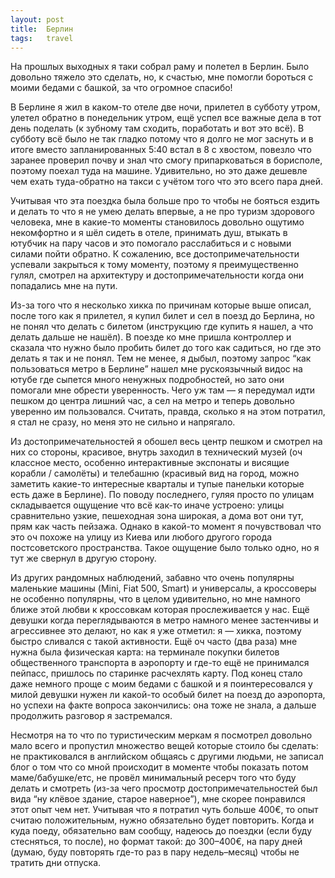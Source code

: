 ```yaml
---
layout: post
title:  Берлин
tags:   travel
---
```


На прошлых выходных я таки собрал раму и полетел в Берлин. Было довольно тяжело это сделать, но, к счастью, мне помогли бороться с моими бедами с башкой, за что огромное спасибо!

В Берлине я жил в каком-то отеле две ночи, прилетел в субботу утром, улетел обратно в понедельник утром, ещё успел все важные дела в тот день поделать (к зубному там сходить, поработать и вот это всё). В субботу всё было не так гладко потому что я долго не мог заснуть и в итоге вместо запланированных 5:40 встал в 8 с хвостом, повезло что заранее проверил почву и знал что смогу припарковаться в борисполе, поэтому поехал туда на машине. Удивительно, но это даже дешевле чем ехать туда-обратно на такси с учётом того что это всего пара дней.

Учитывая что эта поездка была больше про то чтобы не бояться ездить и делать то что я не умею делать впервые, а не про туризм здорового человека, мне в какие-то моменты становилось довольно ощутимо некомфортно и я шёл сидеть в отеле, принимать душ, втыкать в ютубчик на пару часов и это помогало расслабиться и с новыми силами пойти обратно. К сожалению, все достопримечательности успевали закрыться к тому моменту, поэтому я преимущественно гулял, смотрел на архитектуру и достопримечательности когда они попадались мне на пути.

Из-за того что я несколько хикка по причинам которые выше описал, после того как я прилетел, я купил билет и сел в поезд до Берлина, но не понял что делать с билетом (инструкцию где купить я нашел, а что делать дальше не нашёл). В поезде ко мне пришла контроллер и сказала что нужно было пробить билет до того как садиться, но где это делать я так и не понял. Тем не менее, я дыбыл, поэтому запрос “как пользоваться метро в Берлине” нашел мне рускоязычный видос на ютубе где сыпется много ненужных подробностей, но зато они помогали мне обрести уверенность. Чего уж там — я передумал идти пешком до центра лишний час, а сел на метро и теперь довольно уверенно им пользовался. Считать, правда, сколько я на этом потратил, я стал не сразу, но меня это не сильно и напрягало.

Из достопримечательностей я обошел весь центр пешком и смотрел на них со стороны, красивое, внутрь заходил в технический музей (оч классное место, особенно интерактивные экспонаты и висящие корабли / самолёты) и телебашню (красивый вид на город, можно заметить какие-то интересные кварталы и тупые панельки которые есть даже в Берлине). По поводу последнего, гуляя просто по улицам складывается ощущение что всё как-то иначе устроено: улицы сравнительно узкие, пешеходная зона широкая, а дома вот они тут, прям как часть пейзажа. Однако в какой-то момент я почувствовал что это оч похоже на улицу из Киева или любого другого города постсоветского пространства. Такое ощущение было только одно, но я тут же свернул в другую сторону.

Из других рандомных наблюдений, забавно что очень популярны маленькие машины (Mini, Fiat 500, Smart) и универсалы, а кроссоверы не особенно популярны, что в целом удивительно, но мне намного ближе этой любви к кроссовкам которая прослеживается у нас. Ещё девушки когда переглядываются в метро намного менее застенчивы и агрессивнее это делают, но как я уже отметил: я — хикка, поэтому быстро сливался с такой активности. Ещё оч часто (два раза) мне нужна была физическая карта: на терминале покупки билетов общественного транспорта в аэропорту и где-то ещё не принимался пейпасс, пришлось по старинке расчехлять карту. Под конец стало даже немного проще с моим бедами с башкой и я поинтересовался у милой девушки нужен ли какой-то особый билет на поезд до аэропорта, но успехи на факте вопроса закончились: она тоже не знала, а дальше продолжить разговор я застремался.

Несмотря на то что по туристическим меркам я посмотрел довольно мало всего и пропустил множество вещей которые стоило бы сделать: не практиковался в английском общаясь с другими людьми, не записал блог о том что со мной происходит в моменте чтобы показать потом маме/бабушке/етс, не провёл минимальный ресерч того что буду делать и смотреть (из-за чего просмотр достопримечательностей был вида “ну клёвое здание, старое наверное”), мне скорее понравился этот опыт чем нет. Учитывая что я потратил чуть больше 400€, то опыт считаю положительным, нужно обязательно будет повторить. Когда и куда поеду, обязательно вам сообщу, надеюсь до поездки (если буду стесняться, то после), но формат такой: до 300–400€, на пару дней (думаю, буду повторять где-то раз в пару недель–месяц) чтобы не тратить дни отпуска.